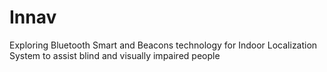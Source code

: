 # Innav
Exploring Bluetooth Smart and Beacons technology for Indoor Localization System to assist blind and visually impaired people
